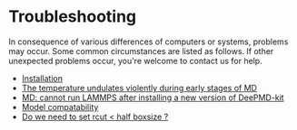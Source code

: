 # Troubleshooting
In consequence of various differences of computers or systems, problems may occur. Some common circumstances are listed as follows. 
If other unexpected problems occur, you're welcome to contact us for help.
   

- [Installation](installation.md)
- [The temperature undulates violently during early stages of MD](md-energy-undulation.md)
- [MD: cannot run LAMMPS after installing a new version of DeePMD-kit](md-version-compatibility.md)
- [Model compatability](model-compatability.md)
- [Do we need to set rcut < half boxsize ?](rcut.md)
